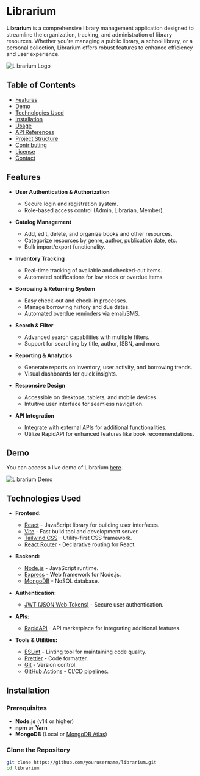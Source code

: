 # Librarium

**Librarium** is a comprehensive library management application designed to streamline the organization, tracking, and administration of library resources. Whether you're managing a public library, a school library, or a personal collection, Librarium offers robust features to enhance efficiency and user experience.

![Librarium Logo](./assets/logo.png)

## Table of Contents

- [Features](#features)
- [Demo](#demo)
- [Technologies Used](#technologies-used)
- [Installation](#installation)
- [Usage](#usage)
- [API References](#api-references)
- [Project Structure](#project-structure)
- [Contributing](#contributing)
- [License](#license)
- [Contact](#contact)

## Features

- **User Authentication & Authorization**
  - Secure login and registration system.
  - Role-based access control (Admin, Librarian, Member).

- **Catalog Management**
  - Add, edit, delete, and organize books and other resources.
  - Categorize resources by genre, author, publication date, etc.
  - Bulk import/export functionality.

- **Inventory Tracking**
  - Real-time tracking of available and checked-out items.
  - Automated notifications for low stock or overdue items.

- **Borrowing & Returning System**
  - Easy check-out and check-in processes.
  - Manage borrowing history and due dates.
  - Automated overdue reminders via email/SMS.

- **Search & Filter**
  - Advanced search capabilities with multiple filters.
  - Support for searching by title, author, ISBN, and more.

- **Reporting & Analytics**
  - Generate reports on inventory, user activity, and borrowing trends.
  - Visual dashboards for quick insights.

- **Responsive Design**
  - Accessible on desktops, tablets, and mobile devices.
  - Intuitive user interface for seamless navigation.

- **API Integration**
  - Integrate with external APIs for additional functionalities.
  - Utilize RapidAPI for enhanced features like book recommendations.

## Demo

You can access a live demo of Librarium [here](https://librarium-demo.com).

![Librarium Demo](./assets/demo-screenshot.png)

## Technologies Used

- **Frontend:**
  - [React](https://reactjs.org/) - JavaScript library for building user interfaces.
  - [Vite](https://vitejs.dev/) - Fast build tool and development server.
  - [Tailwind CSS](https://tailwindcss.com/) - Utility-first CSS framework.
  - [React Router](https://reactrouter.com/) - Declarative routing for React.

- **Backend:**
  - [Node.js](https://nodejs.org/) - JavaScript runtime.
  - [Express](https://expressjs.com/) - Web framework for Node.js.
  - [MongoDB](https://www.mongodb.com/) - NoSQL database.

- **Authentication:**
  - [JWT (JSON Web Tokens)](https://jwt.io/) - Secure user authentication.

- **APIs:**
  - [RapidAPI](https://rapidapi.com/) - API marketplace for integrating additional features.

- **Tools & Utilities:**
  - [ESLint](https://eslint.org/) - Linting tool for maintaining code quality.
  - [Prettier](https://prettier.io/) - Code formatter.
  - [Git](https://git-scm.com/) - Version control.
  - [GitHub Actions](https://github.com/features/actions) - CI/CD pipelines.

## Installation

### Prerequisites

- **Node.js** (v14 or higher)
- **npm** or **Yarn**
- **MongoDB** (Local or [MongoDB Atlas](https://www.mongodb.com/cloud/atlas))

### Clone the Repository

```bash
git clone https://github.com/yourusername/librarium.git
cd librarium
